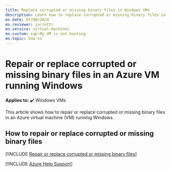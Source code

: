 ```yaml
---
title: Replace corrupted or missing binary files in Windows VMs
description: Learn how to replace corrupted or missing binary files in Windows VMs.
ms.date: 07/08/2024
ms.reviewer: jarrettr
ms.service: virtual-machines
ms.custom: sap:My VM is not booting
ms.topic: how-to
---
```

# Repair or replace corrupted or missing binary files in an Azure VM running Windows

**Applies to:** :heavy_check_mark: Windows VMs

This article shows how to repair or replace corrupted or missing binary files in an Azure virtual machine (VM) running Windows.

## How to repair or replace corrupted or missing binary files

[!INCLUDE [Repair or replace corrupted or missing binary files](../../../includes/azure/virtual-machines-windows-repair-replace-system-binary-file.md)]

[!INCLUDE [Azure Help Support](../../../includes/azure-help-support.md)]